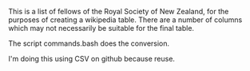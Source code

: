 This is a list of fellows of the Royal Society of New Zealand, for 
the purposes of creating a wikipedia table. There are a number of 
columns which may not necessarily be suitable for the final table.

The script commands.bash does the conversion.

I'm doing this using CSV on github because reuse.

